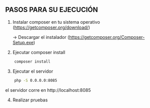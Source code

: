 ## PASOS PARA SU EJECUCIÓN
1. Instalar composer en tu sistema operativo (https://getcomposer.org/download/)
  
   -> Descargar el instalador (https://getcomposer.org/Composer-Setup.exe)
2. Ejecutar composer install

```bash
    composer install
```

3. Ejecutar el servidor

```bash
    php -S 0.0.0.0:8085
```
el servidor corre en http://localhost:8085

4. Realizar pruebas 